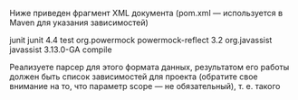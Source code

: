 Ниже приведен фрагмент XML документа (pom.xml — используется в Maven для
указания зависимостей)

<dependencies>
    <dependency>
        <groupId>junit</groupId>
        <artifactId>junit</artifactId>
        <version>4.4</version>
        <scope>test</scope>
    </dependency>
    <dependency>
        <groupId>org.powermock</groupId>
        <artifactId>powermock-reflect</artifactId>
        <version>3.2</version>
    </dependency>
    <dependency>
        <groupId>org.javassist</groupId>
        <artifactId>javassist</artifactId>
        <version>3.13.0-GA</version>
        <scope>compile</scope>
    </dependency>
</dependencies>

Реализуете парсер для этого формата данных, результатом его работы должен
быть список зависимостей для проекта (обратите свое внимание на то, что параметр
scope — не обязательный), т. е. такого